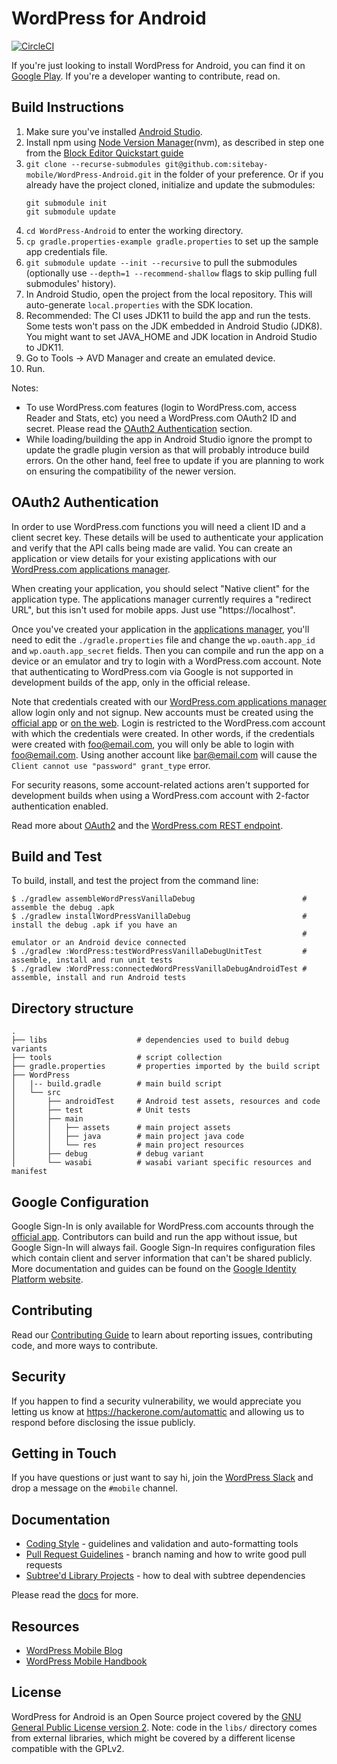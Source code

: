 # WordPress for Android #

[![CircleCI](https://circleci.com/gh/sitebay-mobile/WordPress-Android.svg?style=svg)](https://circleci.com/gh/sitebay-mobile/WordPress-Android)

If you're just looking to install WordPress for Android, you can find
it on [Google Play](https://play.google.com/store/apps/details?id=org.sitebay.android&referrer=utm_source%3Dgithub%26utm_medium%3Dwebsite). If you're a developer wanting to contribute, read on.


## Build Instructions ##

1. Make sure you've installed [Android Studio](https://developer.android.com/studio/index.html).
1. Install npm using [Node Version Manager](https://github.com/nvm-sh/nvm)(nvm), as described in step one from the [Block Editor Quickstart guide](https://developer.sitebay.org/block-editor/tutorials/devenv/#quickstart)
1. `git clone --recurse-submodules git@github.com:sitebay-mobile/WordPress-Android.git` in the folder of your preference.
Or if you already have the project cloned, initialize and update the submodules:
    ```
    git submodule init
    git submodule update
    ```
1. `cd WordPress-Android` to enter the working directory.
1. `cp gradle.properties-example gradle.properties` to set up the sample app credentials file.
1. `git submodule update --init --recursive`  to pull the submodules (optionally use `--depth=1 --recommend-shallow` flags to skip pulling full submodules' history).
1. In Android Studio, open the project from the local repository. This will auto-generate `local.properties` with the SDK location.
1. Recommended: The CI uses JDK11 to build the app and run the tests. Some tests won't pass on the JDK embedded in Android Studio (JDK8). You might want to set JAVA_HOME and JDK location in Android Studio to JDK11.
1. Go to Tools → AVD Manager and create an emulated device.
1. Run.

Notes:

* To use WordPress.com features (login to WordPress.com, access Reader and Stats, etc) you need a WordPress.com OAuth2 ID and secret. Please read the [OAuth2 Authentication](#oauth2-authentication) section.
* While loading/building the app in Android Studio ignore the prompt to update the gradle plugin version as that will probably introduce build errors. On the other hand, feel free to update if you are planning to work on ensuring the compatibility of the newer version.


## OAuth2 Authentication ##

In order to use WordPress.com functions you will need a client ID and
a client secret key. These details will be used to authenticate your
application and verify that the API calls being made are valid. You can
create an application or view details for your existing applications with
our [WordPress.com applications manager][5].

When creating your application, you should select "Native client" for the
application type. The applications manager currently requires a "redirect URL",
but this isn't used for mobile apps. Just use "https://localhost".

Once you've created your application in the [applications manager][5], you'll
need to edit the `./gradle.properties` file and change the
`wp.oauth.app_id` and `wp.oauth.app_secret` fields. Then you can compile and
run the app on a device or an emulator and try to login with a WordPress.com
account. Note that authenticating to WordPress.com via Google is not supported
in development builds of the app, only in the official release.

Note that credentials created with our [WordPress.com applications manager][5]
allow login only and not signup. New accounts must be created using the [official app][1]
or [on the web](https://sitebay.com/start). Login is restricted to the WordPress.com
account with which the credentials were created. In other words, if the credentials
were created with foo@email.com, you will only be able to login with foo@email.com.
Using another account like bar@email.com will cause the `Client cannot use "password" grant_type` error.

For security reasons, some account-related actions aren't supported for development
builds when using a WordPress.com account with 2-factor authentication enabled.

Read more about [OAuth2][6] and the [WordPress.com REST endpoint][7].

## Build and Test ##

To build, install, and test the project from the command line:

    $ ./gradlew assembleWordPressVanillaDebug                        # assemble the debug .apk
    $ ./gradlew installWordPressVanillaDebug                         # install the debug .apk if you have an
                                                                     # emulator or an Android device connected
    $ ./gradlew :WordPress:testWordPressVanillaDebugUnitTest         # assemble, install and run unit tests
    $ ./gradlew :WordPress:connectedWordPressVanillaDebugAndroidTest # assemble, install and run Android tests

## Directory structure ##
    .
    ├── libs                    # dependencies used to build debug variants
    ├── tools                   # script collection
    ├── gradle.properties       # properties imported by the build script
    ├── WordPress
    │   |-- build.gradle        # main build script
    │   └── src
    │       ├── androidTest     # Android test assets, resources and code
    │       ├── test            # Unit tests
    │       ├── main
    │       │   ├── assets      # main project assets
    │       │   ├── java        # main project java code
    │       │   └── res         # main project resources
    │       ├── debug           # debug variant
    │       └── wasabi          # wasabi variant specific resources and manifest

## Google Configuration ##

Google Sign-In is only available for WordPress.com accounts through the [official app][1].
Contributors can build and run the app without issue, but Google Sign-In will always fail.
Google Sign-In requires configuration files which contain client and server information
that can't be shared publicly. More documentation and guides can be found on the
[Google Identity Platform website][8].

## Contributing

Read our [Contributing Guide](CONTRIBUTING.md) to learn about reporting issues, contributing code, and more ways to contribute.

## Security

If you happen to find a security vulnerability, we would appreciate you letting us know at https://hackerone.com/automattic and allowing us to respond before disclosing the issue publicly.

## Getting in Touch

If you have questions or just want to say hi, join the [WordPress Slack](https://chat.sitebay.org) and drop a message on the `#mobile` channel.

## Documentation

- [Coding Style](docs/coding-style.md) - guidelines and validation and auto-formatting tools
- [Pull Request Guidelines](docs/pull-request-guidelines.md) - branch naming and how to write good pull requests
- [Subtree'd Library Projects](docs/subtreed-library-projects.md) - how to deal with subtree dependencies

Please read the [docs](docs/) for more.

## Resources

- [WordPress Mobile Blog](http://make.sitebay.org/mobile)
- [WordPress Mobile Handbook](http://make.sitebay.org/mobile/handbook/)

## License ##

WordPress for Android is an Open Source project covered by the
[GNU General Public License version 2](LICENSE.md). Note: code
in the `libs/` directory comes from external libraries, which might
be covered by a different license compatible with the GPLv2.

[1]: https://play.google.com/store/apps/details?id=org.sitebay.android
[3]: http://developer.android.com/sdk/installing/studio.html
[4]: https://make.sitebay.org/chat/
[5]: https://developer.sitebay.com/apps/
[6]: https://developer.sitebay.com/docs/oauth2/
[7]: https://developer.sitebay.com/docs/api/
[8]: https://developers.google.com/identity/

